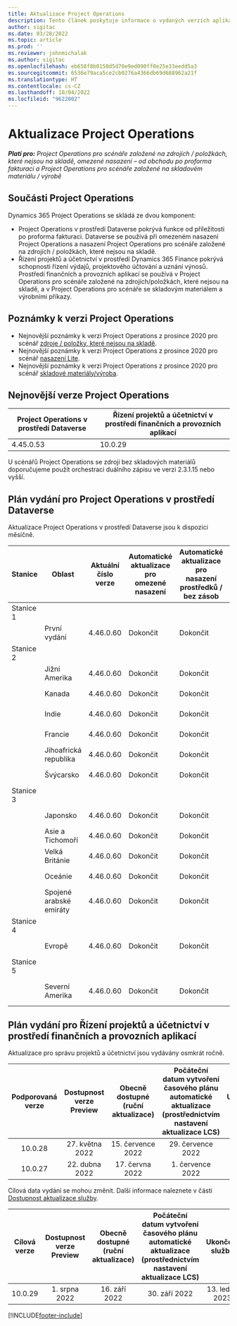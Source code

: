 ```yaml
---
title: Aktualizace Project Operations
description: Tento článek poskytuje informace o vydaných verzích aplikace Dynamics 365 Project Operations.
author: sigitac
ms.date: 03/28/2022
ms.topic: article
ms.prod: ''
ms.reviewer: johnmichalak
ms.author: sigitac
ms.openlocfilehash: eb658f8b0150d5d70e9ed090ff0e25e33eedd5a3
ms.sourcegitcommit: 6536e79aca5ce2cb0276a4366db69d688962a21f
ms.translationtype: HT
ms.contentlocale: cs-CZ
ms.lasthandoff: 10/04/2022
ms.locfileid: "9622002"
---
```

# <a name="project-operations-updates"></a>Aktualizace Project Operations

_**Platí pro:** Project Operations pro scénáře založené na zdrojích / položkách, které nejsou na skladě, omezené nasazení – od obchodu po proforma fakturaci a Project Operations pro scénáře založené na skladovém materiálu / výrobě_



## <a name="project-operations-components"></a>Součásti Project Operations

Dynamics 365 Project Operations se skládá ze dvou komponent:

- Project Operations v prostředí Dataverse pokrývá funkce od příležitosti po proforma fakturaci. Dataverse se používá při omezeném nasazení Project Operations a nasazení Project Operations pro scénáře založené na zdrojích / položkách, které nejsou na skladě.
- Řízení projektů a účetnictví v prostředí Dynamics 365 Finance pokrývá schopnosti řízení výdajů, projektového účtování a uznání výnosů. Prostředí finančních a provozních aplikací se používá v Project Operations pro scénáře založené na zdrojích/položkách, které nejsou na skladě, a v Project Operations pro scénáře se skladovým materiálem a výrobními příkazy.

## <a name="project-operations-release-notes"></a>Poznámky k verzi Project Operations
- Nejnovější poznámky k verzi Project Operations z prosince 2020 pro scénář [zdroje / položky, které nejsou na skladě](whats-new-july-2022-resource-based.md).
- Nejnovější poznámky k verzi Project Operations z prosince 2020 pro scénář [nasazení Lite](../pro/whats-new/whats-new-july-2022-lite.md).
- Nejnovější poznámky k verzi Project Operations z prosince 2020 pro scénář [skladové materiály/výroba](../prod-pma/whats-new/whats-new-jul-2022-stocked.md).

## <a name="project-operations-latest-version"></a>Nejnovější verze Project Operations

| Project Operations v prostředí Dataverse | Řízení projektů a účetnictví v prostředí finančních a provozních aplikací | 
| --- | --- |
| 4.45.0.53 | 10.0.29 |

U scénářů Project Operations se zdroji bez skladových materiálů doporučujeme použít orchestraci duálního zápisu ve verzi 2.3.1.15 nebo vyšší.

## <a name="release-schedule-for-project-operations-on-dataverse-environment"></a>Plán vydání pro Project Operations v prostředí Dataverse

Aktualizace Project Operations v prostředí Dataverse jsou k dispozici měsíčně. 

| Stanice | Oblast | Aktuální číslo verze | Automatické aktualizace pro omezené nasazení | Automatické aktualizace pro nasazení prostředků / bez zásob | Číslo příští verze | Další obecně dostupná verze |
|-----------|-----------------------|-----------------|--------------------|---------------------|---------------------|---------------------|
| Stanice 1 |   &nbsp;              |    &nbsp;       | &nbsp;             |      &nbsp;         |      &nbsp;         |      &nbsp;         |
|   &nbsp;  | První vydání         |  4.46.0.60      | Dokončit           | Dokončit            | TBD                 | 07. října 2022      |
| Stanice 2 |   &nbsp;              |    &nbsp;       | &nbsp;             |      &nbsp;         |      &nbsp;         |      &nbsp;         |
|   &nbsp;  | Jižní Amerika         |  4.46.0.60      | Dokončit           | Dokončit            | TBD                 | 14. října 2022       |
|   &nbsp;  | Kanada                |  4.46.0.60      | Dokončit           | Dokončit            | TBD                 | 14. října 2022       |
|   &nbsp;  | Indie                 |  4.46.0.60      | Dokončit           | Dokončit            | TBD                 | 14. října 2022       |
|   &nbsp;  | Francie                |  4.46.0.60      | Dokončit           | Dokončit            | TBD                 | 14. října 2022       |
|   &nbsp;  | Jihoafrická republika          |  4.46.0.60      | Dokončit           | Dokončit            | TBD                 | 14. října 2022       |
|   &nbsp;  | Švýcarsko           |  4.46.0.60      | Dokončit           | Dokončit            | TBD                 | 14. října 2022       |
| Stanice 3 |      &nbsp;           |     &nbsp;      |     &nbsp;         |      &nbsp;         |      &nbsp;         |      &nbsp;         |
|   &nbsp;  | Japonsko                 |  4.46.0.60      | Dokončit      | Dokončit       | TBD                 | 21. října 2022       |
|   &nbsp;  | Asie a Tichomoří          |  4.46.0.60      | Dokončit      | Dokončit       | TBD                 | 21. října 2022       |
|   &nbsp;  | Velká Británie         |  4.46.0.60      | Dokončit      | Dokončit       | TBD                 | 21. října 2022       |
|   &nbsp;  | Oceánie               |  4.46.0.60      | Dokončit      | Dokončit       | TBD                 | 21. října 2022       |
|   &nbsp;  | Spojené arabské emiráty  |  4.46.0.60      | Dokončit      | Dokončit       | TBD                 | 21. října 2022       |
| Stanice 4 |     &nbsp;            |     &nbsp;      |     &nbsp;         |      &nbsp;         |      &nbsp;         |      &nbsp;         |
|   &nbsp;  | Evropě                |  4.46.0.60      | Dokončit           | Dokončit            | TBD           | 28. října 2022       |
| Stanice 5 |     &nbsp;            |     &nbsp;      |     &nbsp;         |      &nbsp;         |      &nbsp;         |      &nbsp;         |
|   &nbsp;  | Severní Amerika         |  4.46.0.60      | Dokončit           | Dokončit            | TBD           | 04. listopadu 2022       |

## <a name="release-schedule-for-project-management-and-accounting-in-the-finance-and-operations-apps-environment"></a>Plán vydání pro Řízení projektů a účetnictví v prostředí finančních a provozních aplikací

Aktualizace pro správu projektů a účetnictví jsou vydávány osmkrát ročně.

|Podporovaná verze| Dostupnost verze Preview | Obecně dostupné (ruční aktualizace) | Počáteční datum vytvoření časového plánu automatické aktualizace (prostřednictvím nastavení aktualizace LCS) |   Ukončení služby   |
|:---------------:|:---------------------------:|:---------------------------------:|:--------------------------------------------------------------------:|:------------------:|
|     10.0.28     |      27. května 2022           |        15. července 2022              |                          29. července 2022                               | 21. října 2022   |
|     10.0.27     |      22. dubna 2022         |        17. června 2022              |                          1. července 2022                                | 16. září 2022 |

Cílová data vydání se mohou změnit. Další informace naleznete v části [Dostupnost aktualizace služby](/dynamics365/fin-ops-core/fin-ops/get-started/public-preview-releases?toc=%2fdynamics365%2ffinance%2ftoc.json).

|Cílová verze | Dostupnost verze Preview | Obecně dostupné (ruční aktualizace) | Počáteční datum vytvoření časového plánu automatické aktualizace (prostřednictvím nastavení aktualizace LCS) |   Ukončení služby   |
|:---------------:|:---------------------------:|:---------------------------------:|:--------------------------------------------------------------------:|:------------------:|
|     10.0.29     |      1. srpna 2022         |       16. září 2022          |                        30. září 2022                            | 13. ledna 2023   |

[!INCLUDE[footer-include](../includes/footer-banner.md)]

